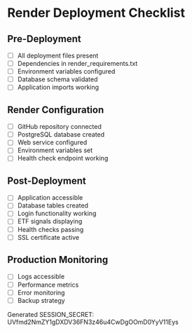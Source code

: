 
# Render Deployment Checklist

## Pre-Deployment
- [ ] All deployment files present
- [ ] Dependencies in render_requirements.txt
- [ ] Environment variables configured
- [ ] Database schema validated
- [ ] Application imports working

## Render Configuration
- [ ] GitHub repository connected
- [ ] PostgreSQL database created
- [ ] Web service configured
- [ ] Environment variables set
- [ ] Health check endpoint working

## Post-Deployment
- [ ] Application accessible
- [ ] Database tables created
- [ ] Login functionality working
- [ ] ETF signals displaying
- [ ] Health checks passing
- [ ] SSL certificate active

## Production Monitoring
- [ ] Logs accessible
- [ ] Performance metrics
- [ ] Error monitoring
- [ ] Backup strategy

Generated SESSION_SECRET: UVfmd2NmZY1gDXDV36FN3z46u4CwDgOOmD0YyV11Eys
